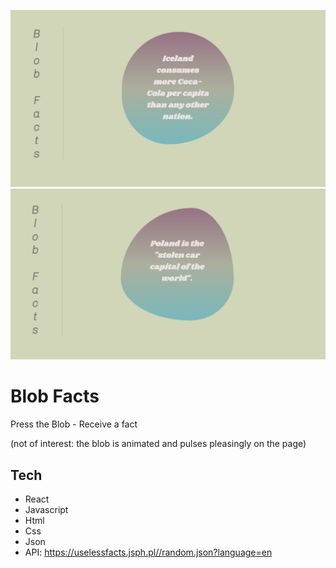 ![Screenshot](images/Blob1.png)
![Screenshot](images/Blob2.png)

# Blob Facts

Press the Blob - Receive a fact

(not of interest: the blob is animated and pulses pleasingly on the page)

## Tech
- React
- Javascript
- Html
- Css
- Json
- API: https://uselessfacts.jsph.pl//random.json?language=en